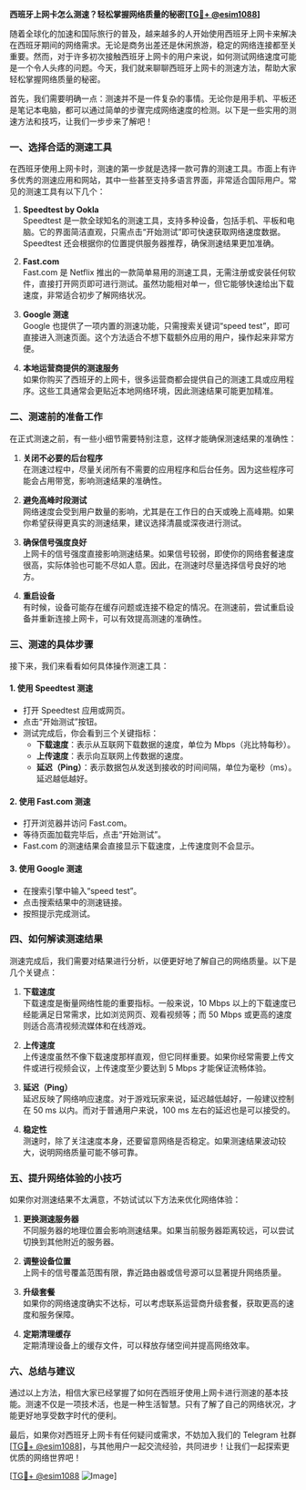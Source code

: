 **西班牙上网卡怎么测速？轻松掌握网络质量的秘密[[TG💪+ @esim1088](https://t.me/s/esim1088)]**

随着全球化的加速和国际旅行的普及，越来越多的人开始使用西班牙上网卡来解决在西班牙期间的网络需求。无论是商务出差还是休闲旅游，稳定的网络连接都至关重要。然而，对于许多初次接触西班牙上网卡的用户来说，如何测试网络速度可能是一个令人头疼的问题。今天，我们就来聊聊西班牙上网卡的测速方法，帮助大家轻松掌握网络质量的秘密。

首先，我们需要明确一点：测速并不是一件复杂的事情。无论你是用手机、平板还是笔记本电脑，都可以通过简单的步骤完成网络速度的检测。以下是一些实用的测速方法和技巧，让我们一步步来了解吧！

### **一、选择合适的测速工具**

在西班牙使用上网卡时，测速的第一步就是选择一款可靠的测速工具。市面上有许多优秀的测速应用和网站，其中一些甚至支持多语言界面，非常适合国际用户。常见的测速工具有以下几个：

1. **Speedtest by Ookla**  
   Speedtest 是一款全球知名的测速工具，支持多种设备，包括手机、平板和电脑。它的界面简洁直观，只需点击“开始测试”即可快速获取网络速度数据。Speedtest 还会根据你的位置提供服务器推荐，确保测速结果更加准确。

2. **Fast.com**  
   Fast.com 是 Netflix 推出的一款简单易用的测速工具，无需注册或安装任何软件，直接打开网页即可进行测试。虽然功能相对单一，但它能够快速给出下载速度，非常适合初步了解网络状况。

3. **Google 测速**  
   Google 也提供了一项内置的测速功能，只需搜索关键词“speed test”，即可直接进入测速页面。这个方法适合不想下载额外应用的用户，操作起来非常方便。

4. **本地运营商提供的测速服务**  
   如果你购买了西班牙的上网卡，很多运营商都会提供自己的测速工具或应用程序。这些工具通常会更贴近本地网络环境，因此测速结果可能更加精准。

### **二、测速前的准备工作**

在正式测速之前，有一些小细节需要特别注意，这样才能确保测速结果的准确性：

1. **关闭不必要的后台程序**  
   在测速过程中，尽量关闭所有不需要的应用程序和后台任务。因为这些程序可能会占用带宽，影响测速结果的准确性。

2. **避免高峰时段测试**  
   网络速度会受到用户数量的影响，尤其是在工作日的白天或晚上高峰期。如果你希望获得更真实的测速结果，建议选择清晨或深夜进行测试。

3. **确保信号强度良好**  
   上网卡的信号强度直接影响测速结果。如果信号较弱，即使你的网络套餐速度很高，实际体验也可能不尽如人意。因此，在测速时尽量选择信号良好的地方。

4. **重启设备**  
   有时候，设备可能存在缓存问题或连接不稳定的情况。在测速前，尝试重启设备并重新连接上网卡，可以有效提高测速的准确性。

### **三、测速的具体步骤**

接下来，我们来看看如何具体操作测速工具：

#### **1. 使用 Speedtest 测速**
- 打开 Speedtest 应用或网页。
- 点击“开始测试”按钮。
- 测试完成后，你会看到三个关键指标：
  - **下载速度**：表示从互联网下载数据的速度，单位为 Mbps（兆比特每秒）。
  - **上传速度**：表示向互联网上传数据的速度。
  - **延迟（Ping）**：表示数据包从发送到接收的时间间隔，单位为毫秒（ms）。延迟越低越好。

#### **2. 使用 Fast.com 测速**
- 打开浏览器并访问 Fast.com。
- 等待页面加载完毕后，点击“开始测试”。
- Fast.com 的测速结果会直接显示下载速度，上传速度则不会显示。

#### **3. 使用 Google 测速**
- 在搜索引擎中输入“speed test”。
- 点击搜索结果中的测速链接。
- 按照提示完成测试。

### **四、如何解读测速结果**

测速完成后，我们需要对结果进行分析，以便更好地了解自己的网络质量。以下是几个关键点：

1. **下载速度**  
   下载速度是衡量网络性能的重要指标。一般来说，10 Mbps 以上的下载速度已经能满足日常需求，比如浏览网页、观看视频等；而 50 Mbps 或更高的速度则适合高清视频流媒体和在线游戏。

2. **上传速度**  
   上传速度虽然不像下载速度那样直观，但它同样重要。如果你经常需要上传文件或进行视频会议，上传速度至少要达到 5 Mbps 才能保证流畅体验。

3. **延迟（Ping）**  
   延迟反映了网络响应速度。对于游戏玩家来说，延迟越低越好，一般建议控制在 50 ms 以内。而对于普通用户来说，100 ms 左右的延迟也是可以接受的。

4. **稳定性**  
   测速时，除了关注速度本身，还要留意网络是否稳定。如果测速结果波动较大，说明网络质量可能不够可靠。

### **五、提升网络体验的小技巧**

如果你对测速结果不太满意，不妨试试以下方法来优化网络体验：

1. **更换测速服务器**  
   不同服务器的地理位置会影响测速结果。如果当前服务器距离较远，可以尝试切换到其他附近的服务器。

2. **调整设备位置**  
   上网卡的信号覆盖范围有限，靠近路由器或信号源可以显著提升网络质量。

3. **升级套餐**  
   如果你的网络速度确实不达标，可以考虑联系运营商升级套餐，获取更高的速度和服务保障。

4. **定期清理缓存**  
   定期清理设备上的缓存文件，可以释放存储空间并提高网络效率。

### **六、总结与建议**

通过以上方法，相信大家已经掌握了如何在西班牙使用上网卡进行测速的基本技能。测速不仅是一项技术活，也是一种生活智慧。只有了解了自己的网络状况，才能更好地享受数字时代的便利。

最后，如果你对西班牙上网卡有任何疑问或需求，不妨加入我们的 Telegram 社群[[TG💪+ @esim1088](https://t.me/s/esim1088)]，与其他用户一起交流经验，共同进步！让我们一起探索更优质的网络世界吧！

[[TG💪+ @esim1088](https://t.me/s/esim1088) ![Image](https://i.postimg.cc/4NQfJmqS/Snipaste-2025-05-13-00-14-12.png)]
